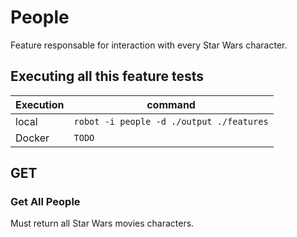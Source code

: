 # People
Feature responsable for interaction with every Star Wars character.

## Executing all this feature tests
| Execution | command |
| --------- | ---- |
| local | `robot -i people -d ./output ./features` |
| Docker | `TODO` |

## GET
### Get All People
Must return all Star Wars movies characters.